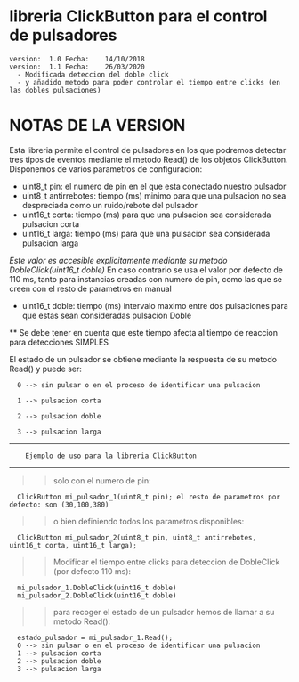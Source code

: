 # libreria ClickButton para el control de pulsadores

	version:  1.0 Fecha:    14/10/2018 
	version:  1.1 Fecha:    26/03/2020 
	  - Modificada deteccion del doble click 
      - y añadido metodo para poder controlar el tiempo entre clicks (en las dobles pulsaciones)
		
		
 # NOTAS DE LA VERSION
  
  Esta libreria permite el control de pulsadores en los que podremos detectar tres tipos de eventos 
  mediante el metodo Read() de los objetos ClickButton.
  Disponemos de varios parametros de configuracion:
  - uint8_t pin: el numero de pin en el que esta conectado nuestro pulsador
  - uint8_t antirrebotes: tiempo (ms) minimo para que una pulsacion no sea despreciada como un ruido/rebote del pulsador
  - uint16_t corta: tiempo (ms) para que una pulsacion sea considerada pulsacion corta 
  - uint16_t larga: tiempo (ms) para que una pulsacion sea considerada pulsacion larga 
  
  *Este valor es accesible explicitamente mediante su metodo DobleClick(uint16_t doble)*
    En caso contrario se usa el valor por defecto de 110 ms, tanto para instancias creadas con numero de pin, como 
	las que se creen con el resto de parametros en manual
  - uint16_t doble: tiempo (ms) intervalo maximo entre dos pulsaciones para que estas sean consideradas pulsacion Doble
   
   ** Se debe tener en cuenta que este tiempo afecta al tiempo de reaccion para detecciones SIMPLES

  El estado de un pulsador se obtiene mediante la respuesta de su metodo Read() y puede ser:
  
      0 --> sin pulsar o en el proceso de identificar una pulsacion
      
      1 --> pulsacion corta
      
      2 --> pulsacion doble
      
      3 --> pulsacion larga 
      

  *******************************************************
	    Ejemplo de uso para la libreria ClickButton
  *******************************************************
   >> solo con el numero de pin:
   
      ClickButton mi_pulsador_1(uint8_t pin); el resto de parametros por defecto: son (30,100,380)
   
   
   >> o bien definiendo todos los parametros disponibles:
   
      ClickButton mi_pulsador_2(uint8_t pin, uint8_t antirrebotes, uint16_t corta, uint16_t larga);


   >> Modificar el tiempo entre clicks para deteccion de DobleClick (por defecto 110 ms):
   
      mi_pulsador_1.DobleClick(uint16_t doble)
      mi_pulsador_2.DobleClick(uint16_t doble)

   >> para recoger el estado de un pulsador hemos de llamar a su metodo Read():
   
      estado_pulsador = mi_pulsador_1.Read();
      0 --> sin pulsar o en el proceso de identificar una pulsacion
      1 --> pulsacion corta
      2 --> pulsacion doble
      3 --> pulsacion larga
	  
	  
